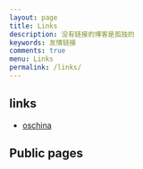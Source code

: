 ```yaml
---
layout: page
title: Links
description: 没有链接的博客是孤独的
keywords: 友情链接
comments: true
menu: Links
permalink: /links/
---
```


## links
- [oschina](https://my.oschina.net/u/1398304)

## Public pages
